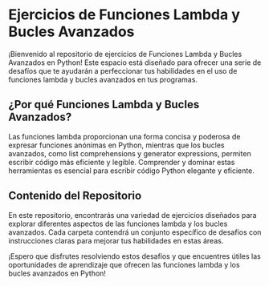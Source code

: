 # Ejercicios de Funciones Lambda y Bucles Avanzados
¡Bienvenido al repositorio de ejercicios de Funciones Lambda y Bucles Avanzados en Python! Este espacio está diseñado para ofrecer una serie de desafíos que te ayudarán a perfeccionar tus habilidades en el uso de funciones lambda y bucles avanzados en tus programas.

## ¿Por qué Funciones Lambda y Bucles Avanzados?
Las funciones lambda proporcionan una forma concisa y poderosa de expresar funciones anónimas en Python, mientras que los bucles avanzados, como list comprehensions y generator expressions, permiten escribir código más eficiente y legible. Comprender y dominar estas herramientas es esencial para escribir código Python elegante y eficiente.

## Contenido del Repositorio
En este repositorio, encontrarás una variedad de ejercicios diseñados para explorar diferentes aspectos de las funciones lambda y los bucles avanzados. Cada carpeta contendrá un conjunto específico de desafíos con instrucciones claras para mejorar tus habilidades en estas áreas.


¡Espero que disfrutes resolviendo estos desafíos y que encuentres útiles las oportunidades de aprendizaje que ofrecen las funciones lambda y los bucles avanzados en Python!
